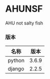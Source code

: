 # AHUNSF
AHU not salty fish



### 版本

| 名称   | 版本  |
| ------ | ----- |
| python | 3.6.9 |
| django | 2.2.5 |

 

